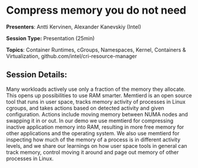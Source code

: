 # Compress memory you do not need 

**Presenters**: Antti Kervinen, Alexander Kanevskiy (Intel)

**Session Type:** Presentation (25min)

**Topics**: Container Runtimes, cGroups, Namespaces, Kernel, Containers & Virtualization, github.com/intel/cri-resource-manager

## Session Details:

Many workloads actively use only a fraction of the memory they allocate. This opens up possibilities to use RAM smarter. Memtierd is an open source tool that runs in user space, tracks memory activity of processes in Linux cgroups, and takes actions based on detected activity and given configuration. Actions include moving memory between NUMA nodes and swapping it in or out. In our demo we use memtierd for compressing inactive application memory into RAM, resulting in more free memory for other applications and the operating system. We also use memtierd for inspecting how much of the memory of a process is in different activity levels, and we share our learnings on how user space tools in general can track memory, control moving it around and page out memory of other processes in Linux.
